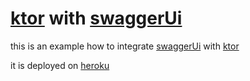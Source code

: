 # [ktor](https://github.com/Kotlin/ktor) with [swaggerUi](https://swagger.io/)

this is an example how to integrate [swaggerUi](https://swagger.io/) with [ktor](https://github.com/Kotlin/ktor)

it is deployed on [heroku](https://ktor-swagger.herokuapp.com/)
